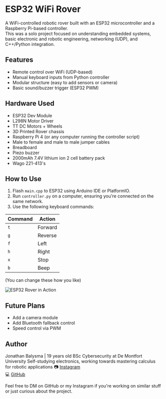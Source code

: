 # ESP32 WiFi Rover

A WiFi-controlled robotic rover built with an ESP32 microcontroller and a Raspberry Pi-based controller.  
This was a solo project focused on understanding embedded systems, basic electronic and robotic engineering, networking (UDP), and C++/Python integration.

## Features
- Remote control over WiFi (UDP-based)
- Manual keyboard inputs from Python controller
- Modular structure (easy to add sensors or camera)
- Basic sound/buzzer trigger (ESP32 PWM)

## Hardware Used
- ESP32 Dev Module
- L298N Motor Driver
- TT DC Motors + Wheels
- 3D Printed Rover chassis
- Raspberry Pi 4 (or any computer running the controller script)
- Male to female and male to male jumper cables
- Breadboard
- Piezo buzzer
- 2000mAh 7.4V lithium ion 2 cell battery pack
- Wago 221-413's

## How to Use
1. Flash `main.cpp` to ESP32 using Arduino IDE or PlatformIO.
2. Run `controller.py` on a computer, ensuring you're connected on the same network.
3. Use the following keyboard commands:

| Command | Action   |
|---------|----------|
| `t`     | Forward  |
| `g`     | Reverse  |
| `f`     | Left     |
| `h`     | Right    |
| `x`     | Stop     |
| `b`     | Beep     |

(You can change these how you like)


![ESP32 Rover in Action](rover-demo.gif)



## Future Plans
- Add a camera module
- Add Bluetooth fallback control
- Speed control via PWM

## Author
Jonathan Balysma | 19 years old 
BSc Cybersecurity at De Montfort University
Self-studying electronics, working towards mastering calculus for robotic applications
📷 [Instagram](https://instagram.com/jbaly1)  
💻 [GitHub](https://github.com/Jbaly1)

Feel free to DM on GitHub or my Instagram if you're working on similar stuff or just curious about the project.
